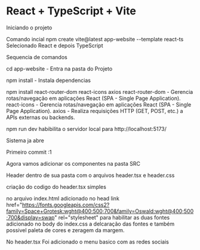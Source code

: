 # React + TypeScript + Vite

Iniciando o projeto 

Comando incial
npm create vite@latest app-website --template react-ts
Selecionado React e depois TypeScript

Sequencia de comandos

cd app-website - Entra na pasta do Projeto

npm install - Instala dependencias 

npm install react-router-dom react-icons axios
react-router-dom - Gerencia rotas/navegação em aplicações React (SPA - Single Page Application).
react-icons - Gerencia rotas/navegação em aplicações React (SPA - Single Page Application).
axios - Realiza requisições HTTP (GET, POST, etc.) a APIs externas ou backends.

npm run dev
habibilita o servidor local para http://localhost:5173/

Sistema ja abre

Primeiro commit :1

Agora vamos adicionar os componentes na pasta SRC

Header dentro de sua pasta com o arquivos header.tsx e header.css

criação do codigo do header.tsx simples

no arquivo index.html 
adicionado  no head link href="https://fonts.googleapis.com/css2?family=Space+Grotesk:wght@400;500;700&family=Oswald:wght@400;500;700&display=swap" rel="stylesheet"
para habilitar as duas fontes
adicionado no body do index.css a delcaração das fontes e também possivel paleta de cores e zeragem da margem.

No header.tsx
Foi adicionado o menu basico com as redes sociais

